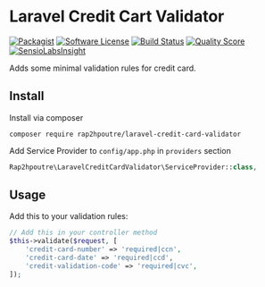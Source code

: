 # Laravel Credit Cart Validator

[![Packagist](https://img.shields.io/packagist/v/rap2hpoutre/laravel-credit-card-validator.svg)]()
[![Software License](https://img.shields.io/badge/license-MIT-brightgreen.svg?style=flat-square)](LICENSE)
[![Build Status](https://img.shields.io/scrutinizer/build/g/rap2hpoutre/laravel-credit-card-validator.svg?style=flat-square)](https://travis-ci.org/rap2hpoutre/laravel-credit-card-validator)
[![Quality Score](https://img.shields.io/scrutinizer/g/rap2hpoutre/laravel-credit-card-validator.svg?style=flat-square)](https://scrutinizer-ci.com/g/rap2hpoutre/laravel-credit-card-validator)
[![SensioLabsInsight](https://insight.sensiolabs.com/projects/801ce3d1-ac8c-455e-9e4d-53b3d0b3991a/mini.png)](https://insight.sensiolabs.com/projects/801ce3d1-ac8c-455e-9e4d-53b3d0b3991a)

Adds some minimal validation rules for credit card.
## Install
Install via composer
```
composer require rap2hpoutre/laravel-credit-card-validator
```
Add Service Provider to `config/app.php` in `providers` section
```php
Rap2hpoutre\LaravelCreditCardValidator\ServiceProvider::class,
```

## Usage

Add this to your validation rules:

```php
// Add this in your controller method
$this->validate($request, [
    'credit-card-number' => 'required|ccn',
    'credit-card-date' => 'required|ccd',
    'credit-validation-code' => 'required|cvc',
]);
```

